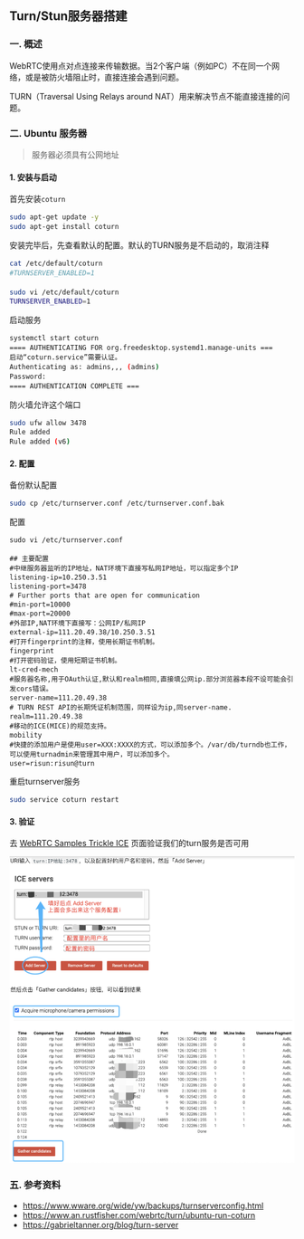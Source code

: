 ## Turn/Stun服务器搭建

### 一. 概述

WebRTC使用点对点连接来传输数据。当2个客户端（例如PC）不在同一个网络，或是被防火墙阻止时，直接连接会遇到问题。

TURN（Traversal Using Relays around NAT）用来解决节点不能直接连接的问题。

### 二. Ubuntu 服务器

> 服务器必须具有公网地址

#### 1. 安装与启动

首先安装`coturn`

```sh
sudo apt-get update -y
sudo apt-get install coturn
```

安装完毕后，先查看默认的配置。默认的TURN服务是不启动的，取消注释

```sh
cat /etc/default/coturn 
#TURNSERVER_ENABLED=1

sudo vi /etc/default/coturn 
TURNSERVER_ENABLED=1
```

启动服务

```sh
systemctl start coturn
==== AUTHENTICATING FOR org.freedesktop.systemd1.manage-units ===
启动“coturn.service”需要认证。
Authenticating as: admins,,, (admins)
Password:
==== AUTHENTICATION COMPLETE ===
```

防火墙允许这个端口

```sh
sudo ufw allow 3478
Rule added
Rule added (v6)
```

#### 2. 配置

备份默认配置

```sh
sudo cp /etc/turnserver.conf /etc/turnserver.conf.bak
```

配置

```properties
sudo vi /etc/turnserver.conf

## 主要配置
#中继服务器监听的IP地址，NAT环境下直接写私网IP地址，可以指定多个IP
listening-ip=10.250.3.51
listening-port=3478
# Further ports that are open for communication
#min-port=10000
#max-port=20000
#外部IP,NAT环境下直接写：公网IP/私网IP
external-ip=111.20.49.38/10.250.3.51
#打开fingerprint的注释，使用长期证书机制。
fingerprint
#打开密码验证，使用短期证书机制。
lt-cred-mech
#服务器名称,用于OAuth认证,默认和realm相同,直接填公网ip.部分浏览器本段不设可能会引发cors错误。
server-name=111.20.49.38
# TURN REST API的长期凭证机制范围，同样设为ip,同server-name.
realm=111.20.49.38
#移动的ICE(MICE)的规范支持。
mobility
#快捷的添加用户是使用user=XXX:XXXX的方式，可以添加多个。/var/db/turndb也工作，可以使用turnadmin来管理其中用户，可以添加多个。
user=risun:risun@turn
```

重启turnserver服务

```sh
sudo service coturn restart
```

#### 3. 验证

去 [WebRTC Samples Trickle ICE](https://webrtc.github.io/samples/src/content/peerconnection/trickle-ice/) 页面验证我们的turn服务是否可用

<img src="./images/coturn-validate.png" alt="coturn-validate" style="zoom:60%;" />

### 五. 参考资料

- https://www.wware.org/wide/yw/backups/turnserverconfig.html
- https://www.an.rustfisher.com/webrtc/turn/ubuntu-run-coturn
- https://gabrieltanner.org/blog/turn-server

